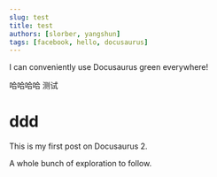 ```yaml
---
slug: test
title: test
authors: [slorber, yangshun]
tags: [facebook, hello, docusaurus]
---
```


I can conveniently use <highlight color="#25c2a0">Docusaurus green</highlight> everywhere!

哈哈哈哈 测试
<h1>ddd </h1>

<!--truncate-->

This is my first post on Docusaurus 2.

A whole bunch of exploration to follow.